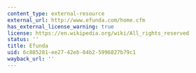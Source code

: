 ```yaml
---
content_type: external-resource
external_url: http://www.efunda.com/home.cfm
has_external_license_warning: true
license: https://en.wikipedia.org/wiki/All_rights_reserved
status: ''
title: Efunda
uid: 6c885281-ee27-42eb-84b2-5996827b79c1
wayback_url: ''
---
```

